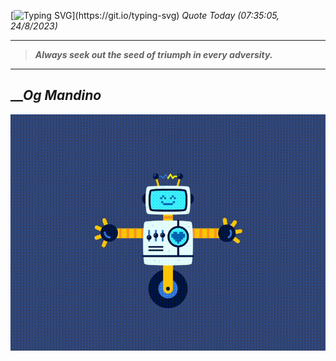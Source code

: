 [![Typing SVG](https://readme-typing-svg.herokuapp.com?font=Press+Start+2P&color=C2F784&size=35&width=900&height=100&lines=Hello+World%2C+I'm+Hung+!)](https://git.io/typing-svg) 
_Quote Today (07:35:05, 24/8/2023)_
___
>**_Always seek out the seed of triumph in every adversity._**
___

## __**_Og Mandino_**

![RobotDance](src/assets/images/robot-dancing-dribble.gif?style=center)
